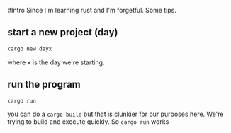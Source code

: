 #Intro
Since I'm learning rust and I'm forgetful.  Some tips.

## start a new project (day)

```rust
cargo new dayx
```
where x is the day we're starting.

## run the program

```rust
cargo run
```

you can do a `cargo build` but that is clunkier for our purposes here. We're trying to build and execute quickly.  So `cargo run` works